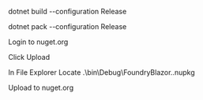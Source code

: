dotnet build --configuration Release

dotnet pack --configuration Release  

Login to nuget.org

Click Upload

In File Explorer Locate .\bin\Debug\FoundryBlazor.<version>.nupkg

Upload to nuget.org